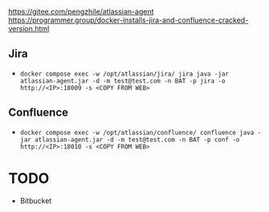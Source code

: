 https://gitee.com/pengzhile/atlassian-agent
https://programmer.group/docker-installs-jira-and-confluence-cracked-version.html

## Jira

- `docker compose exec -w /opt/atlassian/jira/ jira java -jar atlassian-agent.jar -d -m test@test.com -n BAT -p jira -o http://<IP>:18009 -s <COPY FROM WEB>`

## Confluence

- `docker compose exec -w /opt/atlassian/confluence/ confluence java -jar atlassian-agent.jar -d -m test@test.com -n BAT -p conf -o http://<IP>:18010 -s <COPY FROM WEB>`

# TODO

- Bitbucket

